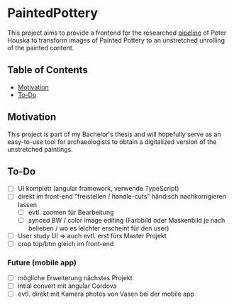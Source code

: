 
# PaintedPottery

This project aims to provide a frontend for the researched [pipeline](http://diglib.eg.org/handle/10.2312/gch20211417) of Peter Houska to transform images of Painted Pottery to an unstretched unrolling of the painted content.

## Table of Contents

-   [Motivation](https://github.com/Azgeb/PaintedPottery-webapp#motivation)
-   [To-Do](https://github.com/Azgeb/PaintedPottery-webapp#To-Do)

## Motivation

This project is part of my Bachelor's thesis and will hopefully serve as an easy-to-use tool for archaeologists to obtain a digitalized version of the unstretched paintings.

## To-Do

- [ ] UI komplett (angular framework, verwende TypeScript)  
- [ ] direkt im front-end "freistellen / handle-cuts" händisch nachkorrigieren lassen  
	- [ ] evtl. zoomen für Bearbeitung  
	- [ ] synced BW / color image editing (Farbbild oder Maskenbild je nach belieben / wo es leichter erscheint für den user)  
- [ ] User study UI => auch evtl. erst fürs Master Projekt  
- [ ] crop top/btm gleich im front-end  
### Future (mobile app)
- [ ] mögliche Erweiterung nächstes Projekt  
- [ ] intial convert mit angular Cordova 
- [ ] evtl. direkt mit Kamera photos von Vasen bei der mobile app
